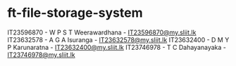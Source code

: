# ft-file-storage-system
IT23596870 - W P S T Weerawardhana - IT23596870@my.sliit.lk
IT23632578 - A G A Isuranga - IT23632578@my.sliit.lk
IT23632400 - D M Y P Karunaratna - IT23632400@my.sliit.lk
IT23746978 - T C  Dahayanayaka  - IT23746978@my.sliit.lk
